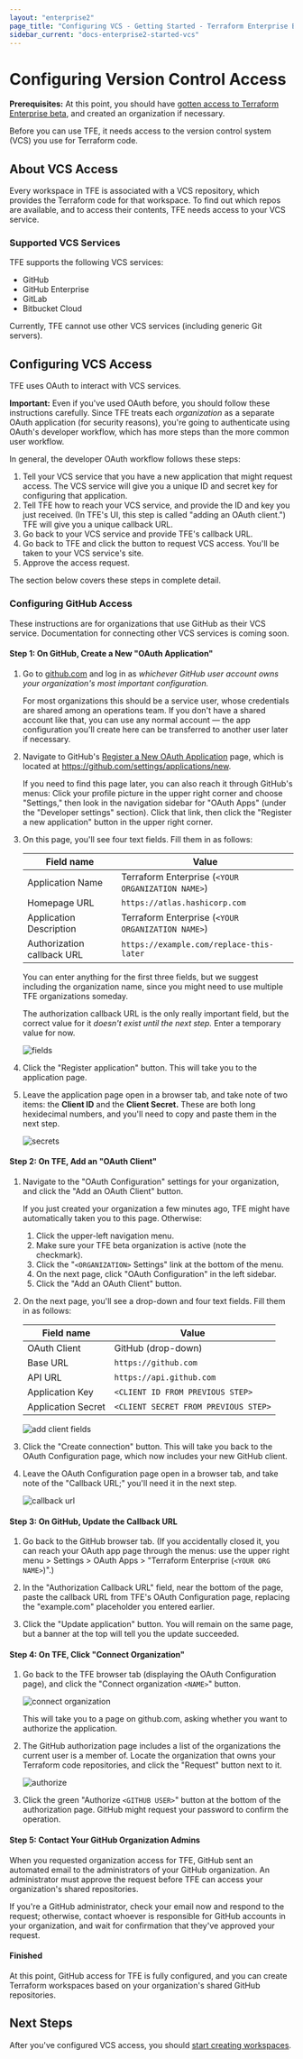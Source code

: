 ```yaml
---
layout: "enterprise2"
page_title: "Configuring VCS - Getting Started - Terraform Enterprise Beta"
sidebar_current: "docs-enterprise2-started-vcs"
---
```


# Configuring Version Control Access

**Prerequisites:** At this point, you should have [gotten access to Terraform Enterprise beta](./access.html), and created an organization if necessary.

Before you can use TFE, it needs access to the version control system (VCS) you use for Terraform code.

## About VCS Access

Every workspace in TFE is associated with a VCS repository, which provides the Terraform code for that workspace. To find out which repos are available, and to access their contents, TFE needs access to your VCS service.

### Supported VCS Services

TFE supports the following VCS services:

- GitHub
- GitHub Enterprise
- GitLab
- Bitbucket Cloud

<!-- - Bitbucket Server -->

Currently, TFE cannot use other VCS services (including generic Git servers).

## Configuring VCS Access

TFE uses OAuth to interact with VCS services.

**Important:** Even if you've used OAuth before, you should follow these instructions carefully. Since TFE treats each _organization_ as a separate OAuth application (for security reasons), you're going to authenticate using OAuth's developer workflow, which has more steps than the more common user workflow.

In general, the developer OAuth workflow follows these steps:

1. Tell your VCS service that you have a new application that might request access. The VCS service will give you a unique ID and secret key for configuring that application.
1. Tell TFE how to reach your VCS service, and provide the ID and key you just received. (In TFE's UI, this step is called "adding an OAuth client.") TFE will give you a unique callback URL.
1. Go back to your VCS service and provide TFE's callback URL.
1. Go back to TFE and click the button to request VCS access. You'll be taken to your VCS service's site.
1. Approve the access request.

The section below covers these steps in complete detail.

### Configuring GitHub Access

These instructions are for organizations that use GitHub as their VCS service. Documentation for connecting other VCS services is coming soon.

#### Step 1: On GitHub, Create a New "OAuth Application"

1. Go to [github.com](https://github.com) and log in as _whichever GitHub user account owns your organization's most important configuration._

    For most organizations this should be a service user, whose credentials are shared among an operations team. If you don't have a shared account like that, you can use any normal account — the app configuration you'll create here can be transferred to another user later if necessary.

2. Navigate to GitHub's [Register a New OAuth Application](https://github.com/settings/applications/new) page, which is located at <https://github.com/settings/applications/new>.

    If you need to find this page later, you can also reach it through GitHub's menus: Click your profile picture in the upper right corner and choose "Settings," then look in the navigation sidebar for "OAuth Apps" (under the "Developer settings" section). Click that link, then click the "Register a new application" button in the upper right corner.

3. On this page, you'll see four text fields. Fill them in as follows:

    Field name                 | Value
    ---------------------------|--------------------------------------------------
    Application Name           | Terraform Enterprise (`<YOUR ORGANIZATION NAME>`)
    Homepage URL               | `https://atlas.hashicorp.com`
    Application Description    | Terraform Enterprise (`<YOUR ORGANIZATION NAME>`)
    Authorization callback URL | `https://example.com/replace-this-later`

    You can enter anything for the first three fields, but we suggest including the organization name, since you might need to use multiple TFE organizations someday.

    The authorization callback URL is the only really important field, but the correct value for it _doesn't exist until the next step._ Enter a temporary value for now.

    ![fields](./images/vcs-gh-fields-empty.png)

4. Click the "Register application" button. This will take you to the application page.

5. Leave the application page open in a browser tab, and take note of two items: the **Client ID** and the **Client Secret.** These are both long hexidecimal numbers, and you'll need to copy and paste them in the next step.

    ![secrets](./images/vcs-gh-secrets.png)

#### Step 2: On TFE, Add an "OAuth Client"

1. Navigate to the "OAuth Configuration" settings for your organization, and click the "Add an OAuth Client" button.

    If you just created your organization a few minutes ago, TFE might have automatically taken you to this page. Otherwise:

    1. Click the upper-left navigation menu.
    1. Make sure your TFE beta organization is active (note the checkmark).
    1. Click the "`<ORGANIZATION>` Settings" link at the bottom of the menu.
    1. On the next page, click "OAuth Configuration" in the left sidebar.
    1. Click the "Add an OAuth Client" button.

2. On the next page, you'll see a drop-down and four text fields. Fill them in as follows:

    Field name         | Value
    -------------------|-------------------------------------
    OAuth Client       | GitHub (drop-down)
    Base URL           | `https://github.com`
    API URL            | `https://api.github.com`
    Application Key    | `<CLIENT ID FROM PREVIOUS STEP>`
    Application Secret | `<CLIENT SECRET FROM PREVIOUS STEP>`

    ![add client fields](./images/vcs-tfe-add-client-fields.png)

3. Click the "Create connection" button. This will take you back to the OAuth Configuration page, which now includes your new GitHub client.

4. Leave the OAuth Configuration page open in a browser tab, and take note of the "Callback URL;" you'll need it in the next step.

    ![callback url](./images/vcs-tfe-callback-url.png)

#### Step 3: On GitHub, Update the Callback URL

1. Go back to the GitHub browser tab. (If you accidentally closed it, you can reach your OAuth app page through the menus: use the upper right menu > Settings > OAuth Apps > "Terraform Enterprise (`<YOUR ORG NAME>`)".)

2. In the "Authorization Callback URL" field, near the bottom of the page, paste the callback URL from TFE's OAuth Configuration page, replacing the "example.com" placeholder you entered earlier.

3. Click the "Update application" button. You will remain on the same page, but a banner at the top will tell you the update succeeded.

#### Step 4: On TFE, Click "Connect Organization"

1. Go back to the TFE browser tab (displaying the OAuth Configuration page), and click the "Connect organization `<NAME>`" button.

    ![connect organization](./images/vcs-tfe-connect-orgname.png)

    This will take you to a page on github.com, asking whether you want to authorize the application.

2. The GitHub authorization page includes a list of the organizations the current user is a member of. Locate the organization that owns your Terraform code repositories, and click the "Request" button next to it.

    ![authorize](./images/vcs-github-authorize.png)

3. Click the green "Authorize `<GITHUB USER>`" button at the bottom of the authorization page. GitHub might request your password to confirm the operation.

#### Step 5: Contact Your GitHub Organization Admins

When you requested organization access for TFE, GitHub sent an automated email to the administrators of your GitHub organization. An administrator must approve the request before TFE can access your organization's shared repositories.

If you're a GitHub administrator, check your email now and respond to the request; otherwise, contact whoever is responsible for GitHub accounts in your organization, and wait for confirmation that they've approved your request.

#### Finished

At this point, GitHub access for TFE is fully configured, and you can create Terraform workspaces based on your organization's shared GitHub repositories.

## Next Steps

After you've configured VCS access, you should [start creating workspaces](./workspaces.html).
